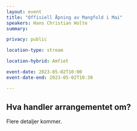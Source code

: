 ```yaml
---
layout: event
title: "Offisiell Åpning av Mangfold i Mai"
speakers: Hans Christian Holte
summary: 

privacy: public

location-type: stream

location-hybrid: Amfiet

event-date: 2023-05-02T10:00
event-date-end: 2023-05-02T10:30

---
```

## Hva handler arrangementet om?
Flere detaljer kommer.
